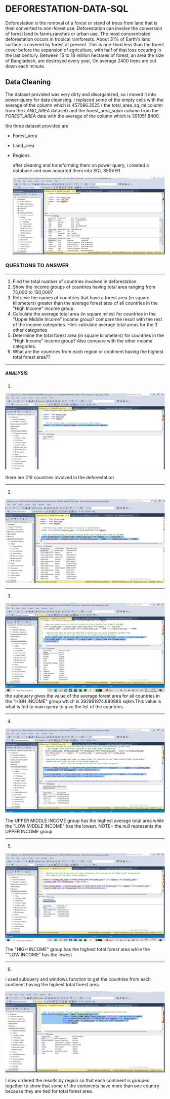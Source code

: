 # DEFORESTATION-DATA-SQL

Deforestation is the removal of a forest or stand of trees from land that is then converted to non-forest use. Deforestation can involve the conversion of forest land to farms,ranches or urban use. The most concerntrated deforestation occurs in tropical rainforests. About 31% of Earth's land surface is covered by forest at present.
This is one-third less than the forest cover before the expansion of agriculture, with half of that loss occuring in the last century. Between 15 to 18 million hectares of forest, an area the size of Bangladesh, are destroyed every year, On average 2400 trees are cut down each minute.

## Data Cleaning 
   The dataset provided was very dirty and disorganized, so i moved it into power-query for data cleansing.
   i replaced some of the empty cells with the average of the column which is 457096.3525 ( the total_area_sq_mi column from the *LAND_AREA* dataset) and the forest_area_sqkm column from the *FOREST_AREA* data with the average of the column which is 391051.8409.
   
   the three dataset provided are
   * Forest_area
   * Land_area
   * Regions.

     

     after cleaning and transforming them on power query, i created a database and now imported them into SQL SERVER
     
     ![](createtable.png)
     
### QUESTIONS TO ANSWER
---
1. Find the total number of countries involved in deforestation.
2.  Show the income groups of countries having total area ranging from 75,000 to 150,000?
3.  Retrieve the names of countries that have a forest area (in square kilometers) greater than the average forest 
    area of all countries in the "High Income" income group.
4.  Calculate the average total area (in square miles) for countries in the "Upper Middle Income" income group? 
   compare the result with the rest of the income categories.
                  Hint: calculate average total areas for the 3 other categories
5. Determine the total forest area (in square kilometers) for countries in the "High Income" income group? Also 
 compare with the other income categories.     
6. What are the countries from each region or continent having the highest total forest area?? 
---
##### ANALYSIS      
1.
  
   ![](quest1.png)
   
there are 219 countries involved in the deforestation

---
2.

![](quest2.png)

   ---

3.     
  
   ![](quest3.png)
    the subquery gives the value of the average forest area for all countries in the "HIGH INCOME"
   group which is 392991974.880886 sqkm.This value is what is fed to main query to give the list of the countries.

---

4.
   

   ![](quest4.png)

  The  UPPER MIDDLE INCOME  group has the highest average total area while the "LOW MIDDLE INCOME" has the lowest.
NOTE= the null represents the UPPER INCOME group

---
5.

![](quest5.png)



  The "HIGH INCOME" group has the highest total forest area while the ""LOW INCOME" has the lowest


           


  ---

  6.


  i used subquery and windows function to get the countries from each continent having the highest total forest area.
  

   ![](quest6.png)
  

  I now ordered the results by region so that each continent is grouped together to show that some of the continents have more than one country because they are tied for total forest area.

